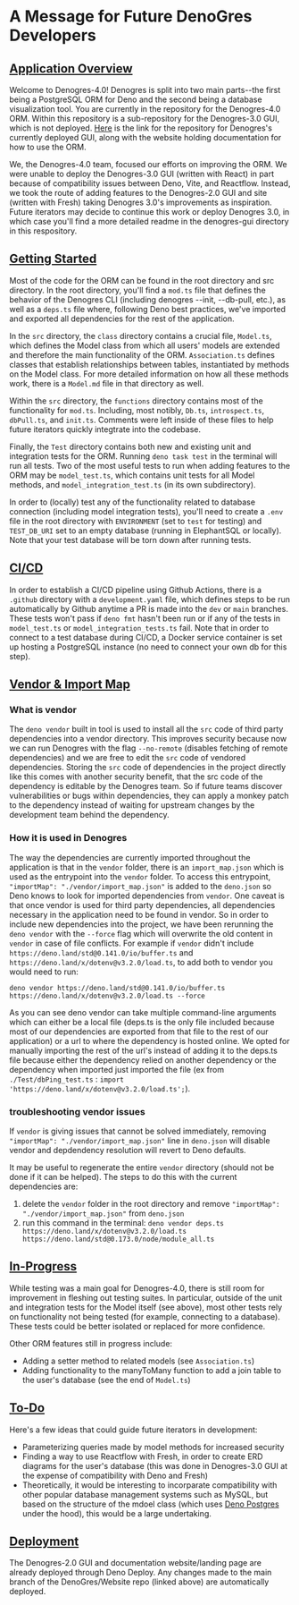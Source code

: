 # A Message for Future DenoGres Developers

## <u>Application Overview</u>

Welcome to Denogres-4.0! Denogres is split into two main parts--the first being
a PostgreSQL ORM for Deno and the second being a database visualization tool.
You are currently in the repository for the Denogres-4.0 ORM. Within this
repository is a sub-repository for the Denogres-3.0 GUI, which is not deployed.
[Here](https://github.com/DenoGres/Website) is the link for the repository for
Denogres's currently deployed GUI, along with the website holding documentation
for how to use the ORM.

We, the Denogres-4.0 team, focused our efforts on improving the ORM. We were
unable to deploy the Denogres-3.0 GUI (written with React) in part because of
compatibility issues between Deno, Vite, and Reactflow. Instead, we took the
route of adding features to the Denogres-2.0 GUI and site (written with Fresh)
taking Denogres 3.0's improvements as inspiration. Future iterators may decide
to continue this work or deploy Denogres 3.0, in which case you'll find a more
detailed readme in the denogres-gui directory in this respository.

## <u>Getting Started</u>

Most of the code for the ORM can be found in the root directory and src
directory. In the root directory, you'll find a `mod.ts` file that defines the
behavior of the Denogres CLI (including denogres --init, --db-pull, etc.), as
well as a `deps.ts` file where, following Deno best practices, we've imported
and exported all dependencies for the rest of the application.

In the `src` directory, the `class` directory contains a crucial file,
`Model.ts`, which defines the Model class from which all users' models are
extended and therefore the main functionality of the ORM. `Association.ts`
defines classes that establish relationships between tables, instantiated by
methods on the Model class. For more detailed information on how all these
methods work, there is a `Model.md` file in that directory as well.

Within the `src` directory, the `functions` directory contains most of the
functionality for `mod.ts`. Including, most notibly, `Db.ts`, `introspect.ts`,
`dbPull.ts`, and `init.ts`. Comments were left inside of these files to help
future iterators quickly integtrate into the codebase.

Finally, the `Test` directory contains both new and existing unit and
integration tests for the ORM. Running `deno task test` in the terminal will run
all tests. Two of the most useful tests to run when adding features to the ORM
may be `model_test.ts`, which contains unit tests for all Model methods, and
`model_integration_test.ts` (in its own subdirectory).

In order to (locally) test any of the functionality related to database
connection (including model integration tests), you'll need to create a `.env`
file in the root directory with `ENVIRONMENT` (set to `test` for testing) and
`TEST_DB_URI` set to an empty database (running in ElephantSQL or locally). Note
that your test database will be torn down after running tests.

## <u>CI/CD</u>

In order to establish a CI/CD pipeline using Github Actions, there is a
`.github` directory with a `development.yaml` file, which defines steps to be
run automatically by Github anytime a PR is made into the `dev` or `main`
branches. These tests won't pass if `deno fmt` hasn't been run or if any of the
tests in `model_test.ts` or `model_integration_tests.ts` fail. Note that in
order to connect to a test database during CI/CD, a Docker service container is
set up hosting a PostgreSQL instance (no need to connect your own db for this
step).

## <u>Vendor & Import Map</u>

### What is vendor

The `deno vendor` built in tool is used to install all the `src` code of third
party dependencies into a vendor directory. This improves security because now
we can run Denogres with the flag `--no-remote` (disables fetching of remote
dependencies) and we are free to edit the `src` code of vendored dependencies.
Storing the `src` code of dependencies in the project directly like this comes
with another security benefit, that the src code of the dependency is editable
by the Denogres team. So if future teams discover vulnerabilities or bugs within
dependencies, they can apply a monkey patch to the dependency instead of waiting
for upstream changes by the development team behind the dependency.

### How it is used in Denogres

The way the dependencies are currently imported throughout the application is
that in the `vendor` folder, there is an `import_map.json` which is used as the
entrypoint into the `vendor` folder. To access this entrypoint,
`"importMap": "./vendor/import_map.json"` is added to the `deno.json` so Deno
knows to look for imported dependencies from `vendor`. One caveat is that once
vendor is used for third party dependencies, all dependencies necessary in the
application need to be found in vendor. So in order to include new dependencies
into the project, we have been rerunning the `deno vendor` with the `--force`
flag which will overwrite the old content in `vendor` in case of file conflicts.
For example if `vendor` didn't include
`https://deno.land/std@0.141.0/io/buffer.ts` and
`https://deno.land/x/dotenv@v3.2.0/load.ts`, to add both to vendor you would
need to run:

```
deno vendor https://deno.land/std@0.141.0/io/buffer.ts https://deno.land/x/dotenv@v3.2.0/load.ts --force
```

As you can see deno vendor can take multiple command-line arguments which can
either be a local file (deps.ts is the only file included because most of our
dependencies are exported from that file to the rest of our application) or a
url to where the dependency is hosted online. We opted for manually importing
the rest of the url's instead of adding it to the deps.ts file because either
the dependency relied on another dependency or the dependency when imported just
imported the file (ex from `./Test/dbPing_test.ts` :
`import 'https://deno.land/x/dotenv@v3.2.0/load.ts';`).

### troubleshooting vendor issues

If `vendor` is giving issues that cannot be solved immediately, removing
`"importMap": "./vendor/import_map.json"` line in `deno.json` will disable
vendor and depdendency resolution will revert to Deno defaults.

It may be useful to regenerate the entire `vendor` directory (should not be done if it can be helped). The steps to do
this with the current dependencies are:

1. delete the `vendor` folder in the root directory and remove
   `"importMap": "./vendor/import_map.json"` from `deno.json`
2. run this command in the terminal: 
   `deno vendor deps.ts https://deno.land/x/dotenv@v3.2.0/load.ts https://deno.land/std@0.173.0/node/module_all.ts`

## <u>In-Progress</u>

While testing was a main goal for Denogres-4.0, there is still room for
improvement in fleshing out testing suites. In particular, outside of the unit
and integration tests for the Model itself (see above), most other tests rely on
functionality not being tested (for example, connecting to a database). These
tests could be better isolated or replaced for more confidence.

Other ORM features still in progress include:

- Adding a setter method to related models (see `Association.ts`)
- Adding functionality to the manyToMany function to add a join table to the
  user's database (see the end of `Model.ts`)

## <u>To-Do</u>

Here's a few ideas that could guide future iterators in development:

- Parameterizing queries made by model methods for increased security
- Finding a way to use Reactflow with Fresh, in order to create ERD diagrams for
  the user's database (this was done in Denogres-3.0 GUI at the expense of
  compatibility with Deno and Fresh)
- Theoretically, it would be interesting to incorparate compatibility with other
  popular database management systems such as MySQL, but based on the structure
  of the mdoel class (which uses [Deno Postgres](https://deno-postgres.com/#/)
  under the hood), this would be a large undertaking.

## <u>Deployment</u>

The Denogres-2.0 GUI and documentation website/landing page are already deployed
through Deno Deploy. Any changes made to the main branch of the DenoGres/Website
repo (linked above) are automatically deployed.
